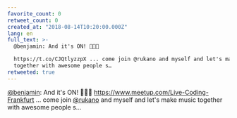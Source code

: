 ```yaml
---
favorite_count: 0
retweet_count: 0
created_at: "2018-08-14T10:20:00.000Z"
lang: en
full_text: >-
  @benjamin: And it's ON! 🎉🎹🥁

  https://t.co/CJQtlyzzpX ... come join @rukano and myself and let's make music
  together with awesome people s…
retweeted: true
---
```


[@benjamin](https://twitter.com/benjamin): And it's ON! 🎉🎹🥁
<https://www.meetup.com/Live-Coding-Frankfurt> ... come join
[@rukano](https://twitter.com/rukano) and myself and let's make music together
with awesome people s…
